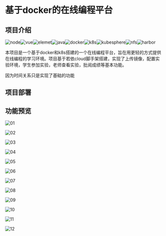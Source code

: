 # 基于docker的在线编程平台

## 项目介绍

![node](https://img.shields.io/badge/node-%20v16.19.0-yellowgreen)![vue](https://img.shields.io/badge/vue-3-brightgreen)![elemet](https://img.shields.io/badge/element-plus-green)![java](https://img.shields.io/badge/java-8-brightgreen)![docker](https://img.shields.io/badge/docker-19.3.8%20%2B-blue)![k8s](https://img.shields.io/badge/kubernetes-v1.22.12-red)![kubesphere](https://img.shields.io/badge/kubesphere-v3.3.2-orange)![nfs](https://img.shields.io/badge/-nfs-blue)![harbor](https://img.shields.io/badge/-harbor-lightgrey)

本项目是一个基于docker和k8s搭建的一个在线编程平台，旨在用更轻的方式提供在线编程的学习环境。项目基于若依cloud脚手架搭建，实现了上传镜像，配置实验环境，学生参加实验，老师查看实验，批阅成绩等基本功能。

因为时间关系只是实现了基础的功能

## 项目部署



## 功能预览

![01](E:\Web\OnlineCodeLearnPlatform\codeonlie-frontend\img\01.png)

![02](E:\Web\OnlineCodeLearnPlatform\codeonlie-frontend\img\02.png)

![03](E:\Web\OnlineCodeLearnPlatform\codeonlie-frontend\img\03.png)

![04](E:\Web\OnlineCodeLearnPlatform\codeonlie-frontend\img\04.png)

![05](E:\Web\OnlineCodeLearnPlatform\codeonlie-frontend\img\05.png)

![06](E:\Web\OnlineCodeLearnPlatform\codeonlie-frontend\img\06.png)

![07](E:\Web\OnlineCodeLearnPlatform\codeonlie-frontend\img\07.png)

![08](E:\Web\OnlineCodeLearnPlatform\codeonlie-frontend\img\08.png)

![09](E:\Web\OnlineCodeLearnPlatform\codeonlie-frontend\img\09.png)

![10](E:\Web\OnlineCodeLearnPlatform\codeonlie-frontend\img\10.png)

![11](E:\Web\OnlineCodeLearnPlatform\codeonlie-frontend\img\11.png)

![12](E:\Web\OnlineCodeLearnPlatform\codeonlie-frontend\img\12.png)

